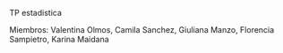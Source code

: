 TP estadistica 

Miembros: Valentina Olmos, Camila Sanchez, Giuliana Manzo, Florencia Sampietro, Karina Maidana
